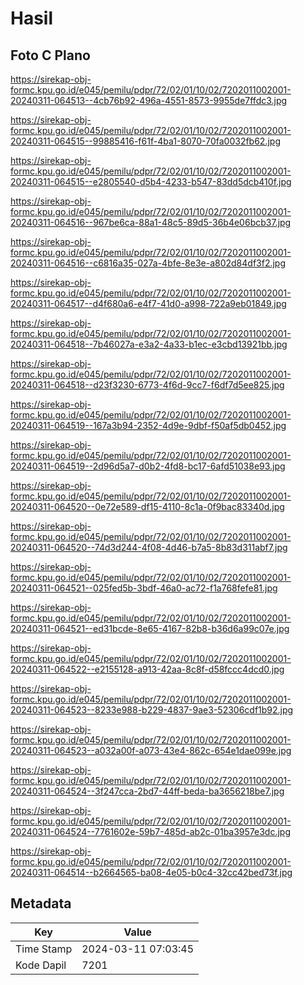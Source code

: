 # Hasil

## Foto C Plano

https://sirekap-obj-formc.kpu.go.id/e045/pemilu/pdpr/72/02/01/10/02/7202011002001-20240311-064513--4cb76b92-496a-4551-8573-9955de7ffdc3.jpg

https://sirekap-obj-formc.kpu.go.id/e045/pemilu/pdpr/72/02/01/10/02/7202011002001-20240311-064515--99885416-f61f-4ba1-8070-70fa0032fb62.jpg

https://sirekap-obj-formc.kpu.go.id/e045/pemilu/pdpr/72/02/01/10/02/7202011002001-20240311-064515--e2805540-d5b4-4233-b547-83dd5dcb410f.jpg

https://sirekap-obj-formc.kpu.go.id/e045/pemilu/pdpr/72/02/01/10/02/7202011002001-20240311-064516--967be6ca-88a1-48c5-89d5-36b4e06bcb37.jpg

https://sirekap-obj-formc.kpu.go.id/e045/pemilu/pdpr/72/02/01/10/02/7202011002001-20240311-064516--c6816a35-027a-4bfe-8e3e-a802d84df3f2.jpg

https://sirekap-obj-formc.kpu.go.id/e045/pemilu/pdpr/72/02/01/10/02/7202011002001-20240311-064517--d4f680a6-e4f7-41d0-a998-722a9eb01849.jpg

https://sirekap-obj-formc.kpu.go.id/e045/pemilu/pdpr/72/02/01/10/02/7202011002001-20240311-064518--7b46027a-e3a2-4a33-b1ec-e3cbd13921bb.jpg

https://sirekap-obj-formc.kpu.go.id/e045/pemilu/pdpr/72/02/01/10/02/7202011002001-20240311-064518--d23f3230-6773-4f6d-9cc7-f6df7d5ee825.jpg

https://sirekap-obj-formc.kpu.go.id/e045/pemilu/pdpr/72/02/01/10/02/7202011002001-20240311-064519--167a3b94-2352-4d9e-9dbf-f50af5db0452.jpg

https://sirekap-obj-formc.kpu.go.id/e045/pemilu/pdpr/72/02/01/10/02/7202011002001-20240311-064519--2d96d5a7-d0b2-4fd8-bc17-6afd51038e93.jpg

https://sirekap-obj-formc.kpu.go.id/e045/pemilu/pdpr/72/02/01/10/02/7202011002001-20240311-064520--0e72e589-df15-4110-8c1a-0f9bac83340d.jpg

https://sirekap-obj-formc.kpu.go.id/e045/pemilu/pdpr/72/02/01/10/02/7202011002001-20240311-064520--74d3d244-4f08-4d46-b7a5-8b83d311abf7.jpg

https://sirekap-obj-formc.kpu.go.id/e045/pemilu/pdpr/72/02/01/10/02/7202011002001-20240311-064521--025fed5b-3bdf-46a0-ac72-f1a768fefe81.jpg

https://sirekap-obj-formc.kpu.go.id/e045/pemilu/pdpr/72/02/01/10/02/7202011002001-20240311-064521--ed31bcde-8e65-4167-82b8-b36d6a99c07e.jpg

https://sirekap-obj-formc.kpu.go.id/e045/pemilu/pdpr/72/02/01/10/02/7202011002001-20240311-064522--e2155128-a913-42aa-8c8f-d58fccc4dcd0.jpg

https://sirekap-obj-formc.kpu.go.id/e045/pemilu/pdpr/72/02/01/10/02/7202011002001-20240311-064523--8233e988-b229-4837-9ae3-52306cdf1b92.jpg

https://sirekap-obj-formc.kpu.go.id/e045/pemilu/pdpr/72/02/01/10/02/7202011002001-20240311-064523--a032a00f-a073-43e4-862c-654e1dae099e.jpg

https://sirekap-obj-formc.kpu.go.id/e045/pemilu/pdpr/72/02/01/10/02/7202011002001-20240311-064524--3f247cca-2bd7-44ff-beda-ba3656218be7.jpg

https://sirekap-obj-formc.kpu.go.id/e045/pemilu/pdpr/72/02/01/10/02/7202011002001-20240311-064524--7761602e-59b7-485d-ab2c-01ba3957e3dc.jpg

https://sirekap-obj-formc.kpu.go.id/e045/pemilu/pdpr/72/02/01/10/02/7202011002001-20240311-064514--b2664565-ba08-4e05-b0c4-32cc42bed73f.jpg


## Metadata

| Key        | Value               |
| ---------- | ------------------- |
| Time Stamp | 2024-03-11 07:03:45 |
| Kode Dapil | 7201                |



